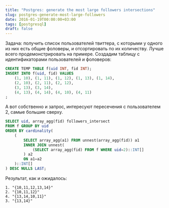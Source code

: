 ```yaml
---
title: "Postgres: generate the most large followers intersections"
slug: postgres-generate-most-large-followers
date: 2016-01-19T00:00:00+03:00
tags: [postgresql]
draft: false
---
```


Задача: получить список пользователей твиттера, с которыми у одного из них есть общие фоловеры, и отсортировать по их количеству. Лучше всего продемонстрировать на примере. Создадим таблицу с идентификаторами пользователей и фоловеров:

```sql
CREATE TEMP TABLE f(uid INT, fid INT);
INSERT INTO f(uid, fid) VALUES
    (1, 10), (1, 11), (1, 12), (1, 13), (1, 14),
    (2, 10), (2, 11), (2, 12),
    (3, 13), (3, 14),
    (4, 13), (4, 14), (4, 10), (4, 11)
;
```


А вот собственно и запрос, интересуют пересечения с пользователем 2, самые большие сверху.

```sql
SELECT uid, array_agg(fid) followers_intersect
FROM f GROUP BY uid
ORDER BY cardinality(
    (
        SELECT array_agg(a1) FROM unnest(array_agg(fid)) a1
        INNER JOIN unnest(
            (SELECT array_agg(fid) FROM f WHERE uid=2)::INT[]
        ) a2
        ON a1=a2
    )::INT[]
) DESC NULLS LAST;
```

Результат, как и ожидалось:

```
1. "{10,11,12,13,14}"
2. "{10,11,12}"
4. "{13,14,10,11}"
3. "{13,14}"
```
